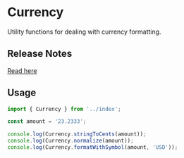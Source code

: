# Currency

Utility functions for dealing with currency formatting.

## Release Notes

[Read here](./CHANGELOG.md)

## Usage

```ts
import { Currency } from '../index';

const amount = '23.2333';

console.log(Currency.stringToCents(amount));
console.log(Currency.normalize(amount));
console.log(Currency.formatWithSymbol(amount, 'USD'));
```
